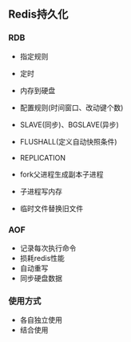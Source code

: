 ## Redis持久化 ##

### RDB ###

- 指定规则
- 定时
- 内存到硬盘

- 配置规则(时间窗口、改动键个数)
- SLAVE(同步)、BGSLAVE(异步)
- FLUSHALL(定义自动快照条件)
- REPLICATION

- fork父进程生成副本子进程
- 子进程写内存
- 临时文件替换旧文件

### AOF ###

- 记录每次执行命令
- 损耗redis性能
- 自动重写
- 同步硬盘数据

### 使用方式 ###

- 各自独立使用
- 结合使用


